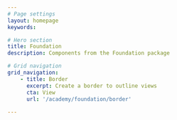 ```yaml
---
# Page settings
layout: homepage
keywords:

# Hero section
title: Foundation
description: Components from the Foundation package

# Grid navigation
grid_navigation:
    - title: Border
      excerpt: Create a border to outline views
      cta: View
      url: '/academy/foundation/border'
      
---
```

